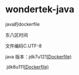 # wondertek-java
java的dockerfile

东八区时间

文件编码C.UTF-8 

java 版本：jdk7u121[(Dockerfile)](https://github.com/Dux-King/wondertek-java/blob/master/7/jdk7/alpine/Dockerfile)

​                   jdk8u111[(Dockerfile)](https://github.com/Dux-King/wondertek-java/blob/master/8/jdk8/alpine/Dockerfile)

